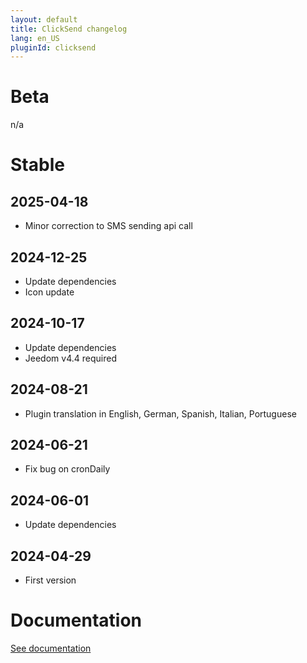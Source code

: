 ```yaml
---
layout: default
title: ClickSend changelog 
lang: en_US
pluginId: clicksend
---
```


# Beta

n/a

# Stable

## 2025-04-18

- Minor correction to SMS sending api call

## 2024-12-25

- Update dependencies
- Icon update

## 2024-10-17

- Update dependencies
- Jeedom v4.4 required

## 2024-08-21

- Plugin translation in English, German, Spanish, Italian, Portuguese

## 2024-06-21

- Fix bug on cronDaily

## 2024-06-01

- Update dependencies

## 2024-04-29

- First version

# Documentation

[See documentation]({{site.baseurl}}/{{page.pluginId}}/{{page.lang}})
